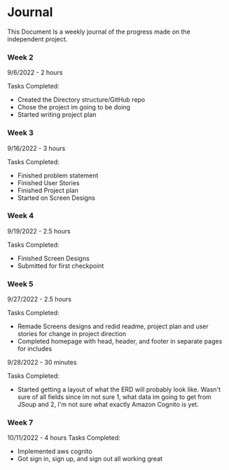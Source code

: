 # Journal

This Document Is a weekly journal of the progress made on the independent project.


### Week 2

9/6/2022 - 2 hours

Tasks Completed:
 * Created the Directory structure/GitHub repo
 * Chose the project im going to be doing
 * Started writing project plan

### Week 3

9/16/2022 - 3 hours

Tasks Completed:
 * Finished problem statement
 * Finished User Stories
 * Finished Project plan
 * Started on Screen Designs

### Week 4

9/19/2022 - 2.5 hours

Tasks Completed:
 * Finished Screen Designs
 * Submitted for first checkpoint

### Week 5

9/27/2022 -  2.5 hours

Tasks Completed:
 * Remade Screens designs and redid readme, project plan and user stories for change in project direction
 * Completed homepage with head, header, and footer in separate pages for includes

9/28/2022 - 30 minutes

Tasks Completed:
 * Started getting a layout of what the ERD will probably look like. Wasn't sure of all fields since im not sure 1,
what data im going to get from JSoup and 2, I'm not sure what exactly Amazon Cognito is yet.

### Week 7

10/11/2022 - 4 hours
Tasks Completed:
 * Implemented aws cognito
 * Got sign in, sign up, and sign out all working great